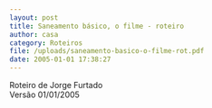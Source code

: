 ```yaml
---
layout: post
title: Saneamento básico, o filme - roteiro
author: casa
category: Roteiros
file: /uploads/saneamento-basico-o-filme-rot.pdf
date: 2005-01-01 17:38:27
---
```

Roteiro de Jorge Furtado\
Versão 01/01/2005